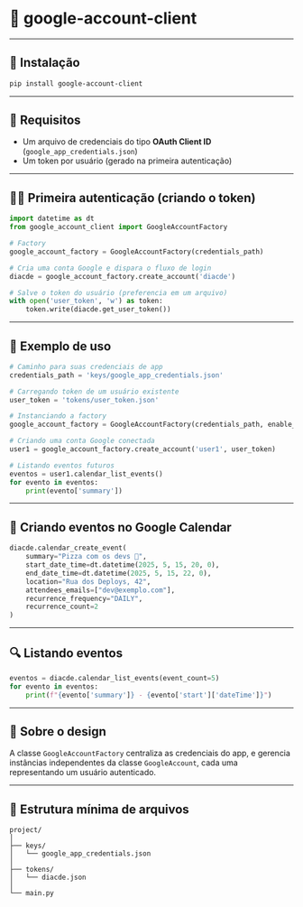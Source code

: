 # 📆 google-account-client

---

## 🚀 Instalação

```bash
pip install google-account-client
```

---

## 🔐 Requisitos

- Um arquivo de credenciais do tipo **OAuth Client ID** (`google_app_credentials.json`)
- Um token por usuário (gerado na primeira autenticação)

---

## 🧑‍💻 Primeira autenticação (criando o token)

```python
import datetime as dt
from google_account_client import GoogleAccountFactory

# Factory
google_account_factory = GoogleAccountFactory(credentials_path)

# Cria uma conta Google e dispara o fluxo de login
diacde = google_account_factory.create_account('diacde')

# Salve o token do usuário (preferencia em um arquivo)
with open('user_token', 'w') as token:
    token.write(diacde.get_user_token())
```

---

## 🧪 Exemplo de uso

```python
# Caminho para suas credenciais de app
credentials_path = 'keys/google_app_credentials.json'

# Carregando token de um usuário existente
user_token = 'tokens/user_token.json'

# Instanciando a factory
google_account_factory = GoogleAccountFactory(credentials_path, enable_logs=True)

# Criando uma conta Google conectada
user1 = google_account_factory.create_account('user1', user_token)

# Listando eventos futuros
eventos = user1.calendar_list_events()
for evento in eventos:
    print(evento['summary'])
```

---

## 📅 Criando eventos no Google Calendar

```python
diacde.calendar_create_event(
    summary="Pizza com os devs 🍕",
    start_date_time=dt.datetime(2025, 5, 15, 20, 0),
    end_date_time=dt.datetime(2025, 5, 15, 22, 0),
    location="Rua dos Deploys, 42",
    attendees_emails=["dev@exemplo.com"],
    recurrence_frequency="DAILY",
    recurrence_count=2
)
```

---

## 🔍 Listando eventos

```python
eventos = diacde.calendar_list_events(event_count=5)
for evento in eventos:
    print(f"{evento['summary']} - {evento['start']['dateTime']}")
```

---

## 🧠 Sobre o design

A classe `GoogleAccountFactory` centraliza as credenciais do app, e gerencia instâncias independentes da classe `GoogleAccount`, cada uma representando um usuário autenticado.

---

## 📁 Estrutura mínima de arquivos

```
project/
│
├── keys/
│   └── google_app_credentials.json
│
├── tokens/
│   └── diacde.json
│
└── main.py
```